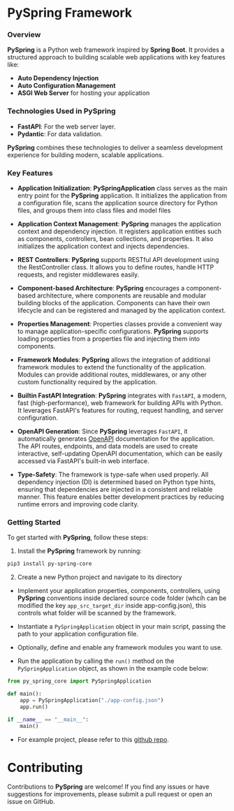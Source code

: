 # **PySpring** Framework


### Overview

**PySpring** is a Python web framework inspired by **Spring Boot**. It provides a structured approach to building scalable web applications with key features like:

- **Auto Dependency Injection**
- **Auto Configuration Management**
- **ASGI Web Server** for hosting your application

### Technologies Used in PySpring

- **FastAPI**: For the web server layer.
- **Pydantic**: For data validation.

**PySpring** combines these technologies to deliver a seamless development experience for building modern, scalable applications.
### Key Features

- **Application Initialization**: **PySpringApplication** class serves as the main entry point for the **PySpring** application. It initializes the application from a configuration file, scans the application source directory for Python files, and groups them into class files and model files

- **Application Context Management**: **PySpring** manages the application context and dependency injection. It registers application entities such as components, controllers, bean collections, and properties. It also initializes the application context and injects dependencies.

- **REST Controllers**: **PySpring** supports RESTful API development using the RestController class. It allows you to define routes, handle HTTP requests, and register middlewares easily.

- **Component-based Architecture**: **PySpring** encourages a component-based architecture, where components are reusable and modular building blocks of the application. Components can have their own lifecycle and can be registered and managed by the application context.

- **Properties Management**: Properties classes provide a convenient way to manage application-specific configurations. **PySpring** supports loading properties from a properties file and injecting them into components.

- **Framework Modules**: **PySpring** allows the integration of additional framework modules to extend the functionality of the application. Modules can provide additional routes, middlewares, or any other custom functionality required by the application.

- **Builtin FastAPI Integration**: **PySpring** integrates with `FastAPI`, a modern, fast (high-performance), web framework for building APIs with Python. It leverages FastAPI's features for routing, request handling, and server configuration.

- **OpenAPI Generation**: Since **PySpring** leverages `FastAPI`, it automatically generates [OpenAPI](https://fastapi.tiangolo.com/features/#based-on-open-standards) documentation for the application. The API routes, endpoints, and data models are used to create interactive, self-updating OpenAPI documentation, which can be easily accessed via FastAPI's built-in web interface.

- **Type-Safety**: The framework is type-safe when used properly. All dependency injection (DI) is determined based on Python type hints, ensuring that dependencies are injected in a consistent and reliable manner. This feature enables better development practices by reducing runtime errors and improving code clarity.

### Getting Started
To get started with **PySpring**, follow these steps:

1. Install the **PySpring** framework by running:

```bash
pip3 install py-spring-core
```

2. Create a new Python project and navigate to its directory

-  Implement your application properties, components, controllers, using **PySpring** conventions inside declared source code folder (whcih can be modified the key `app_src_target_dir` inside app-config.json), this controls what folder will be scanned by the framework.

- Instantiate a `PySpringApplication` object in your main script, passing the path to your application configuration file.

- Optionally, define and enable any framework modules you want to use.

- Run the application by calling the `run()` method on the `PySpringApplication` object, as shown in the example code below:

```py
from py_spring_core import PySpringApplication

def main():
    app = PySpringApplication("./app-config.json")
    app.run()

if __name__ == "__main__":
    main()
```

- For example project, please refer to this [github repo](https://github.com/NFUChen/PySpring-Example-Project).

# Contributing

Contributions to **PySpring** are welcome! If you find any issues or have suggestions for improvements, please submit a pull request or open an issue on GitHub.
